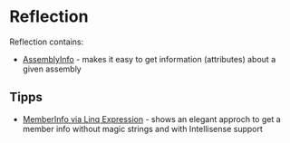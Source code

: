 ﻿# Reflection

Reflection contains:
* [AssemblyInfo](./Reflection/AssemblyInfo.md) - makes it easy to get information (attributes) about a given assembly

## Tipps
* [MemberInfo via Linq Expression](./Reflection/LinqExpression.md) - shows an elegant approch to get a member info without magic strings and with Intellisense support